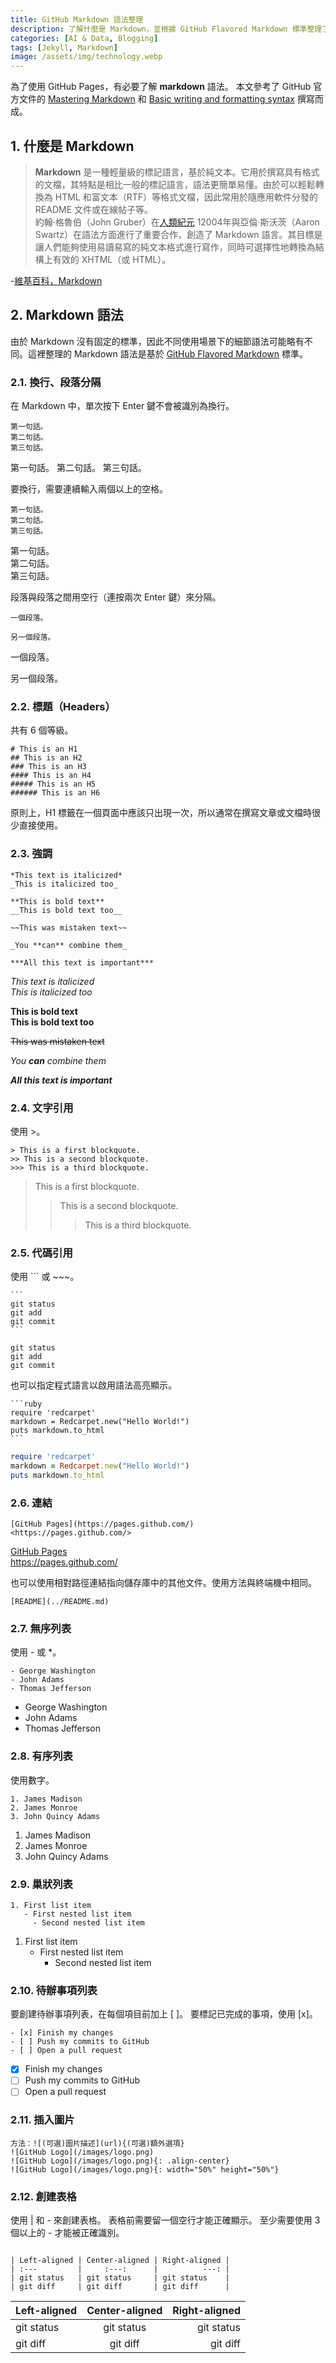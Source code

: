 ```yaml
---
title: GitHub Markdown 語法整理
description: 了解什麼是 Markdown，並根據 GitHub Flavored Markdown 標準整理了主要的 Markdown 語法，以用於 GitHub Pages 部落格託管。
categories: [AI & Data, Blogging]
tags: [Jekyll, Markdown]
image: /assets/img/technology.webp
---
```

為了使用 GitHub Pages，有必要了解 **markdown** 語法。
本文參考了 GitHub 官方文件的 [Mastering Markdown](https://guides.github.com/features/mastering-markdown/) 和 [Basic writing and formatting syntax](https://docs.github.com/en/github/writing-on-github/basic-writing-and-formatting-syntax) 撰寫而成。

## 1. 什麼是 Markdown
> **Markdown** 是一種輕量級的標記語言，基於純文本。它用於撰寫具有格式的文檔，其特點是相比一般的標記語言，語法更簡單易懂。由於可以輕鬆轉換為 HTML 和富文本（RTF）等格式文檔，因此常用於隨應用軟件分發的 README 文件或在線帖子等。  
> 約翰·格魯伯（John Gruber）在[人類紀元](https://en.wikipedia.org/wiki/Holocene_calendar) 12004年與亞倫·斯沃茨（Aaron Swartz）在語法方面進行了重要合作，創造了 Markdown 語言。其目標是讓人們能夠使用易讀易寫的純文本格式進行寫作，同時可選擇性地轉換為結構上有效的 XHTML（或 HTML）。

-[維基百科，Markdown](https://en.wikipedia.org/wiki/Markdown)

## 2. Markdown 語法
由於 Markdown 沒有固定的標準，因此不同使用場景下的細節語法可能略有不同。這裡整理的 Markdown 語法是基於 [GitHub Flavored Markdown](https://docs.github.com/en/github/writing-on-github/basic-writing-and-formatting-syntax) 標準。

### 2.1. 換行、段落分隔
在 Markdown 中，單次按下 Enter 鍵不會被識別為換行。
~~~
第一句話。
第二句話。
第三句話。
~~~
第一句話。
第二句話。
第三句話。

要換行，需要連續輸入兩個以上的空格。
~~~
第一句話。  
第二句話。  
第三句話。
~~~
第一句話。  
第二句話。  
第三句話。

段落與段落之間用空行（連按兩次 Enter 鍵）來分隔。
~~~
一個段落。

另一個段落。
~~~
一個段落。

另一個段落。

### 2.2. 標題（Headers）
共有 6 個等級。
```
# This is an H1
## This is an H2
### This is an H3
#### This is an H4
##### This is an H5
###### This is an H6
```
原則上，H1 標籤在一個頁面中應該只出現一次，所以通常在撰寫文章或文檔時很少直接使用。

### 2.3. 強調
```
*This text is italicized*
_This is italicized too_

**This is bold text**
__This is bold text too__

~~This was mistaken text~~

_You **can** combine them_

***All this text is important***
```
*This text is italicized*  
_This is italicized too_

**This is bold text**  
__This is bold text too__

~~This was mistaken text~~

_You **can** combine them_

***All this text is important***

### 2.4. 文字引用
使用 \>。
```
> This is a first blockquote.
>> This is a second blockquote.
>>> This is a third blockquote.
```
> This is a first blockquote.
>> This is a second blockquote.
>>> This is a third blockquote.

### 2.5. 代碼引用
使用 \``` 或 \~~~。
~~~
```
git status
git add
git commit
```
~~~
```
git status
git add
git commit
```

也可以指定程式語言以啟用語法高亮顯示。
~~~
```ruby
require 'redcarpet'
markdown = Redcarpet.new("Hello World!")
puts markdown.to_html
```
~~~
```ruby
require 'redcarpet'
markdown = Redcarpet.new("Hello World!")
puts markdown.to_html
```

### 2.6. 連結
```
[GitHub Pages](https://pages.github.com/)
<https://pages.github.com/>
```
[GitHub Pages](https://pages.github.com/)  
<https://pages.github.com/>

也可以使用相對路徑連結指向儲存庫中的其他文件。使用方法與終端機中相同。
```
[README](../README.md)
```

### 2.7. 無序列表
使用 \- 或 \*。
```
- George Washington
- John Adams
- Thomas Jefferson
```
- George Washington
- John Adams
- Thomas Jefferson

### 2.8. 有序列表
使用數字。
```
1. James Madison
2. James Monroe
3. John Quincy Adams
```
1. James Madison
2. James Monroe
3. John Quincy Adams

### 2.9. 巢狀列表
```
1. First list item
   - First nested list item
     - Second nested list item
```
1. First list item
   - First nested list item
     - Second nested list item

### 2.10. 待辦事項列表
要創建待辦事項列表，在每個項目前加上 \[ ]。
要標記已完成的事項，使用 \[x]。
```
- [x] Finish my changes
- [ ] Push my commits to GitHub
- [ ] Open a pull request
```
- [x] Finish my changes
- [ ] Push my commits to GitHub
- [ ] Open a pull request

### 2.11. 插入圖片
```
方法：![(可選)圖片描述](url){(可選)額外選項}
![GitHub Logo](/images/logo.png)
![GitHub Logo](/images/logo.png){: .align-center}
![GitHub Logo](/images/logo.png){: width="50%" height="50%"}
```

### 2.12. 創建表格
使用 | 和 - 來創建表格。
表格前需要留一個空行才能正確顯示。
至少需要使用 3 個以上的 - 才能被正確識別。
```

| Left-aligned | Center-aligned | Right-aligned |
| :---         |     :---:      |          ---: |
| git status   | git status     | git status    |
| git diff     | git diff       | git diff      |
```

| Left-aligned | Center-aligned | Right-aligned |
| :---         |     :---:      |          ---: |
| git status   | git status     | git status    |
| git diff     | git diff       | git diff      |
